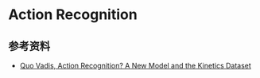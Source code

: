 # Action Recognition

## 参考资料
+ [Quo Vadis, Action Recognition? A New Model and the Kinetics Dataset](https://github.com/piergiaj/pytorch-i3d)
